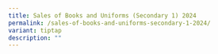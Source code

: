 ```yaml
---
title: Sales of Books and Uniforms (Secondary 1) 2024
permalink: /sales-of-books-and-uniforms-secondary-1-2024/
variant: tiptap
description: ""
---
```

